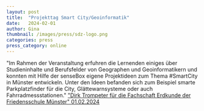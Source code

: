```yaml
---
layout: post
title:  "Projekttag Smart City/Geoinformatik"
date:   2024-02-01
author: Gina
thumbnail: /images/press/sdz-logo.png
categories: press
press_category: online
---
```

"Im Rahmen der Veranstaltung erfuhren die Lernenden einiges über Studieninhalte und Berufsfelder von Geographen und Geoinformatikern und konnten mit Hilfe der senseBox eigene Projektideen zum Thema #SmartCity in Münster entwickeln. Unter den Ideen befanden sich zum Beispiel smarte Parkplatzfinder für die City, Glättewarnsysteme oder auch Fahrradmessstationen."
<a href="https://www.sdz.nrw.de/?id=1817&p=blog&news_id=2564">"Dirk Trompeter für die Fachschaft Erdkunde der Friedensschule Münster" 01.02.2024 </a>
